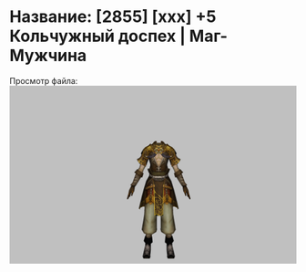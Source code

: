 # Название: [2855] [xxx] +5 Кольчужный доспех | Маг-Мужчина

Просмотр файла:
![p040003.png](p040003.png)